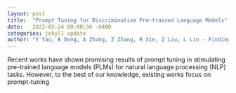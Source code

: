 ```yaml
---
layout: post
title:  "Prompt Tuning for Discriminative Pre-trained Language Models"
date:   2022-05-24 00:00:36 -0400
categories: jekyll update
author: "Y Yao, B Dong, A Zhang, Z Zhang, R Xie, Z Liu, L Lin - Findings of the Association , 2022"
---
```

Recent works have shown promising results of prompt tuning in stimulating pre-trained language models (PLMs) for natural language processing (NLP) tasks. However, to the best of our knowledge, existing works focus on prompt-tuning